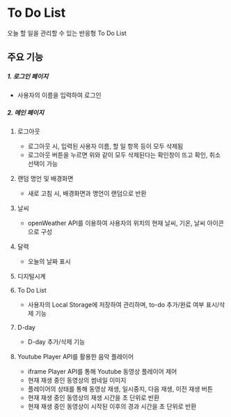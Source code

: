 # To Do List
오늘 할 일을 관리할 수 있는 반응형 To Do List




## 주요 기능
##### 1. 로그인 페이지
* 사용자의 이름을 입력하여 로그인

##### 2. 메인 페이지
1. 로그아웃
    * 로그아웃 시, 입력된 사용자 이름, 할 일 항목 등이 모두 삭제됨
    * 로그아웃 버튼을 누르면 위와 같이 모두 삭제된다는 확인창이 뜨고 확인, 취소 선택이 가능

2. 랜덤 명언 및 배경화면
    * 새로 고침 시, 배경화면과 명언이 랜덤으로 반환

3. 날씨
    * openWeather API를 이용하여 사용자의 위치의 현재 날씨, 기온, 날씨 아이콘으로 구성

4. 달력
    * 오늘의 날짜 표시

5. 디지털시계

6. To Do List
    * 사용자의 Local Storage에 저장하여 관리하며, to-do 추가/완료 여부 표시/삭제 기능

7. D-day
    * D-day 추가/삭제 기능

6. Youtube Player API를 활용한 음악 플레이어
    * iframe Player API를 통해 Youtube 동영상 플레이어 제어
    * 현재 재생 중인 동영상의 썸네일 이미지
    * 플레이어의 상태를 통해 동영상 재생, 일시중지, 다음 재생, 이전 재생 버튼
    * 현재 재생 중인 동영상의 재생 시간을 초 단위로 반환
    * 현재 재생 중인 동영상이 시작된 이후의 경과 시간을 초 단위로 반환